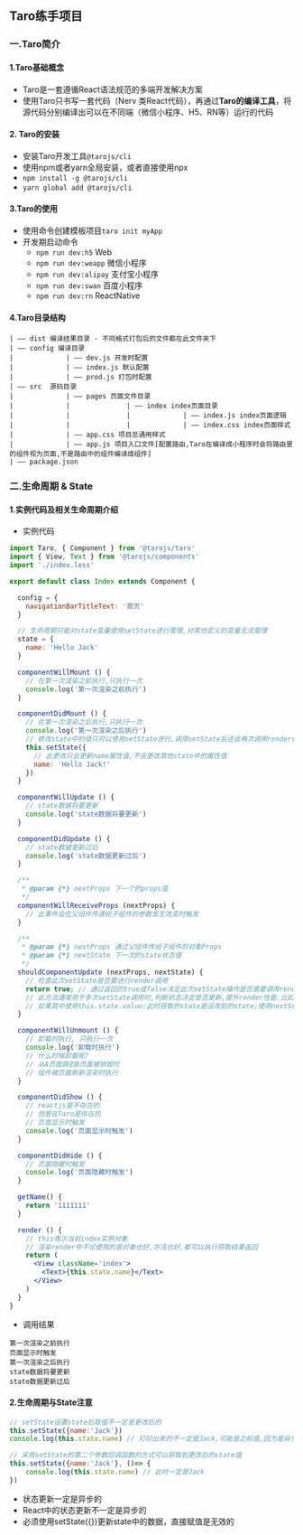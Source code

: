 ## Taro练手项目
### 一.Taro简介
#### 1.Taro基础概念
* Taro是一套遵循React语法规范的多端开发解决方案
* 使用Taro只书写一套代码（Nerv 类React代码），再通过**Taro的编译工具**，将源代码分别编译出可以在不同端（微信小程序、H5、RN等）运行的代码
#### 2. Taro的安装
* 安装Taro开发工具`@tarojs/cli`
* 使用npm或者yarn全局安装，或者直接使用npx
* `npm install -g @tarojs/cli`
* `yarn global add @tarojs/cli`
#### 3.Taro的使用
* 使用命令创建模板项目`taro init myApp`
* 开发期启动命令
	* `npm run dev:h5` Web
	* `npm run dev:weapp` 微信小程序
	* `npm run dev:alipay` 支付宝小程序
	* `npm run dev:swan` 百度小程序
	* `npm run dev:rn` ReactNative
#### 4.Taro目录结构
```
| —— dist 编译结果目录 - 不同格式打包后的文件都在此文件夹下
| —— config 编译目录
|             | —— dev.js 开发时配置
|             | —— index.js 默认配置
|             | —— prod.js 打包时配置
| —— src  源码目录
|             | —— pages 页面文件目录
|             |              | —— index index页面目录
|             |              |             | —— index.js index页面逻辑
|      		  | 			 |             | —— index.css index页面样式
|             | —— app.css 项目总通用样式
|             | —— app.js 项目入口文件[配置路由,Taro在编译成小程序时会将路由里的组件视为页面,不是路由中的组件编译成组件]
| —— package.json
```
### 二.生命周期 & State
#### 1.实例代码及相关生命周期介绍
* 实例代码
```jsx
import Taro, { Component } from '@tarojs/taro'
import { View, Text } from '@tarojs/components'
import './index.less'

export default class Index extends Component {

  config = {
    navigationBarTitleText: '首页'
  }

  // 生命周期只能对state变量使用setState进行管理,对其他定义的变量无法管理
  state = {
    name: 'Hello Jack'
  }

  componentWillMount () { 
    // 在第一次渲染之前执行,只执行一次
    console.log('第一次渲染之前执行')
  }

  componentDidMount () {
    // 在第一次渲染之后执行,只执行一次
    console.log('第一次渲染之后执行')
    // 修改state中的值只可以使用setState进行,调用setState后还会再次调用render()渲染数据
    this.setState({
      // 此更改只会更新name属性值,不会更改其他state中的属性值
      name: 'Hello Jack!'
    })
  }

  componentWillUpdate () {
    // state数据将要更新
    console.log('state数据将要更新')
  }

  componentDidUpdate () {
    // state数据更新过后
    console.log('state数据更新过后')
  }

  /**
   * @param {*} nextProps 下一个的props值
   */
  componentWillReceiveProps (nextProps) {
    // 此事件会在父组件传递给子组件的参数发生改变时触发
  }

  /**
   * @param {*} nextProps 通过父组件传给子组件的对象Props
   * @param {*} nextState 下一次的state状态值
   */
  shouldComponentUpdate (nextProps, nextState) {
    // 检查此次setState是否要进行render调用
    return true; // 通过返回的true或false决定此次setState操作是否需要调用render渲染页面
    // 此方法通常用于多次setState调用时,判断状态决定是否更新,提升render性能.比如if(nextState.text=='Jack')时才return true
    // 如果其中使用this.state.value:此时获取的state是没改前的state;使用nextState则是判断修改后的
  }

  componentWillUnmount () { 
    // 卸载时执行, 只执行一次
    console.log('卸载时执行')
    // 什么时候卸载呢?
    // 从A页面跳到B页面被销毁时
    // 组件被页面刷新渲染时执行
  }

  componentDidShow () { 
    // reactjs是不存在的
    // 但是在Taro是存在的
    // 页面显示时触发
    console.log('页面显示时触发')
  }

  componentDidHide () { 
    // 页面隐藏时触发
    console.log('页面隐藏时触发')
  }

  getName() {
    return '1111111'
  }

  render () {
    // this表示当前index实例对象
    // 渲染render中不论使用的是对象也好,方法也好,都可以执行获取结果返回
    return (
      <View className='index'>
        <Text>{this.state.name}</Text>
      </View>
    )
  }
}
```
* 调用结果
```
第一次渲染之前执行
页面显示时触发
第一次渲染之后执行
state数据将要更新
state数据更新过后
```
#### 2.生命周期与State注意
```jsx
// setState设置state后取值不一定是更改后的
this.setState({name:'Jack'})
console.log(this.state.name) // 打印出来的不一定是Jack,可能是之前值,因为是异步的

// 采用setState的第二个参数回调函数的方式可以获取到更改后的state值
this.setState({name:'Jack'}, ()=> {
	console.log(this.state.name) // 此时一定是Jack
})
```
* 状态更新一定是异步的
* React中的状态更新不一定是异步的
* 必须使用setState({})更新state中的数据，直接赋值是无效的